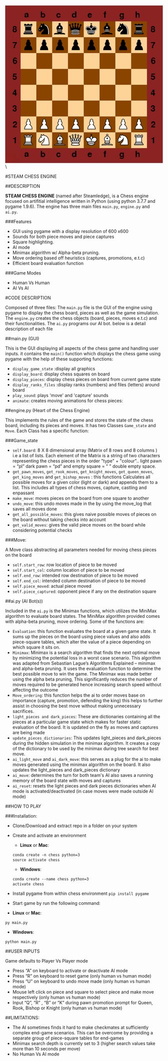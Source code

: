 ![Chess Board AI Mode](/misc/Chess.gif)\

#STEAM CHESS ENGINE

##DESCRIPTION

**STEAM CHESS ENGINE** (named after Steamledge), is a Chess engine focused on artifitial intelligence written in Python (using python 3.7.7 and pygame 1.9.6).  The engine has three main files `main.py`, `engine.py` and `ai.py`.

###Features

*	GUI using pygame with a display resolution of 600 x600
*	Sounds for both piece moves and piece captures
*	Square highlighting.
*	AI mode
*	Minimax algorithm w/ Alpha-beta pruning.
*	Move ordering based off heuristics (captures, promotions, e.t.c)
*	Efficient board evaluation function

###Game Modes

*	Human Vs Human
*	AI Vs AI

#CODE DESCRIPTION

Composed of three files: 
The `main.py` file is the GUI of the engine using pygame to display the chess board, pieces as well as the game simulation. 
The `engine.py` creates the chess objects (board, pieces, moves e.t.c) and their functionalities.
The `ai.py` programs our AI bot. below is a detail description of each file

##main.py (GUI)

This is the GUI displaying all aspects of the chess game and handling user inputs. it contains the `main()` function which displays the chess game using pygame with the help of these supporting functions:
*	`display_game_state` :display all graphics
*	`display_board`: display chess squares on board
*	`display_pieces`:  display chess pieces on board from current game state
*	`display_ranks_files` :display ranks (numbers) and files (letters) around board
*	`play_sound`: plays 'move' and 'capture' sounds
*	`animate`: creates moving animations for chess pieces:

##engine.py (Heart of the Chess Engine)

This implements the rules of the game and stores the state of the chess board, including its pieces and moves. It has two Classes `Game_state` and `Move`. Each Class has a specific function:

###Game_state

* `self.board`: 8 X 8 dimensional array (Matrix of 8 rows and 8 columns ) i.e a list of lists. Each element of the Matrix  is a string of two characters representing the chess pieces in the order "type" + "colour".. light pawn = “pl” dark pawn = “pd” and empty square = "  " double empty space.
*	`get_pawn_moves`, `get_rook_moves`, `get_knight_moves`, `get_queen_moves`, `get_king_moves` and `get_bishop_moves` : this functions Calculates all possible moves for a given color (light or dark) and appends them to a list. This includes all types of chess moves, capture, castling and enpassant
*	`make_move`: moves pieces on the board from one square to another
*	`undo_move`: this undo moves made in the by using the move_log that saves all moves done
*	`get_all_possible_moves`: this gives naive possible moves of pieces on the board without taking checks into account
*	`get_valid_moves`: gives the valid piece moves on the board while considering potential checks

###Move:

A Move class abstracting all parameters needed for moving chess pieces on the board
*	`self.start_row`: row location of piece to be moved
*	`self.start_col`: column location of piece to be moved
*	`self.end_row`: intended row destination of piece to be moved
*	`self.end_col`: intended column destination of piece to be moved
*	`self.piece_moved`: actual piece moved
*	`self.piece_captured`: opponent piece if any on the destination square

##ai.py (AI Bot(s))

Included in the `ai.py` is the Minimax functions, which utilizes the MiniMax algorithm to evaluate board states. The MiniMax algorithm provided comes with alpha-beta pruning, move ordering. Some of the functions are:

*	`Evaluation`: this function evaluates the board at a given game state. It sums up the pieces on the board using piece values and also adds piece-square tables, which alter the value of a piece depending on which square it sits on.
*	`Minimax`: Minimax is a search algorithm that finds the next optimal move by minimizing the potential loss in a worst case scenario. This algorithm was adapted from Sebastian Lague’s Algorithms Explained – minimax and alpha-beta pruning. It uses the evaluation function to determine the best possible move to win the game. The Minimax was made better using the alpha beta pruning, This significantly reduces the number of moves required to be generated hence increasing search speed without affecting the outcome
*	`Move_ordering`: this function helps the ai to order moves base on importance (capture, promotion, defending the king) this helps to further assist in choosing the best move without making unnecessary sacrifices.
*	`light_pieces and dark_pieces`: These are dictionaries containing all the pieces at a particular game state which makes for faster static evaluation of the board. It is updated on the fly as moves and captures are being made
*	`update_pieces_dictionaries`: This updates light_pieces and dark_pieces during the hidden simulation in the minimax algorithm. It creates a copy of the dictionary to be used by the minimax during tree search for best move.
*	`ai_light_move` and `ai_dark_move`: this serves as a plug for the ai to make moves generated using the minimax algorithm on the board. It also updates the light_pieces and dark_pieces dictionary
*	`ai_move`: determines the turn for both team's AI also saves a running memory of the board state with moves and captures
*	`ai_reset`: resets the light pieces and dark pieces dictionaries when AI mode is activated/deactivated (in case moves were made outside AI mode)

##HOW TO PLAY

###Installation:

*	Clone/Download and extract repo in a folder on your system
*	Create and activate an environment

	- __Linux__ or __Mac__:
	```
	conda create -n chess python=3
	source activate chess
	```
	- __Windows__:
	```
	conda create --name chess python=3
	activate chess
	```
*	Install pygame from within chess environment
	`pip install pygame`
*	Start game by run the following command:
- __Linux__ or __Mac__:
```
py main.py
```
- __Windows__:
````
python main.py
````

##USER INPUTS

Game defaults to Player Vs Player mode
*	Press “A” on keyboard to activate or deactivate AI mode
*	Press “R” on keyboard to reset game (only human vs human mode)
*	Press “U” on keyboard to undo move made (only human vs human mode)
*	Mouse left click on piece and square to select piece and make move respectively (only human vs human mode)
*	Input “Q”, “R” , “B” or “K” during pawn promotion prompt for Queen, Rook, Bishop or Knight (only human vs human mode)

##LIMITATIONS:

*	The AI sometimes finds it hard to make checkmates at sufficiently complex end-game scenarios. This can be overcome by providing a separate group of piece-square tables for end-games
*	Minimax search depth is currently set to 3 (higher search values take more than 10 seconds per move)
*	No Human Vs AI mode
